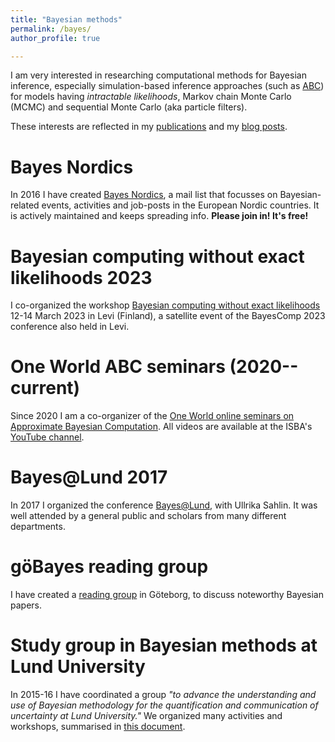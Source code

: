 ```yaml
---
title: "Bayesian methods"
permalink: /bayes/
author_profile: true

---
```


I am very interested in researching computational methods for Bayesian inference, especially 
simulation-based inference approaches (such as [ABC](/research)) for models having _intractable likelihoods_, Markov chain Monte Carlo (MCMC) and sequential Monte Carlo (aka particle filters). 

These interests are reflected in my [publications](/publications) and my [blog posts](https://umbertopicchini.wordpress.com/).

Bayes Nordics
======
In 2016 I have created [Bayes Nordics](https://sites.google.com/site/bayesnordics/), a mail list that focusses on 
Bayesian-related events, activities and job-posts in the European Nordic countries. It is actively maintained and keeps spreading info. 
**Please join in! It's free!**

Bayesian computing without exact likelihoods 2023
=====
I co-organized the workshop [Bayesian computing without exact likelihoods](https://bayescomp-isba.github.io/SatelliteNoLikelihoods.html) 12-14 March 2023 in Levi (Finland), a satellite event of the BayesComp 2023 conference also held in Levi.

One World ABC seminars (2020--current)
=====
Since 2020 I am a co-organizer of the [One World online seminars on Approximate Bayesian Computation](https://warwick.ac.uk/fac/sci/statistics/news/upcoming-seminars/abcworldseminar).  All videos are available at the ISBA's [YouTube channel](https://www.youtube.com/channel/UCcUPLIjKrJC_qwqWhDamlIw).

Bayes@Lund 2017 
======
In 2017 I organized the conference [Bayes@Lund](https://www.maths.lu.se/bayeslund2017/), with Ullrika Sahlin. It was well attended by a general public and scholars from many different departments. 

göBayes reading group
======
I have created a [reading group](https://www.chalmers.se/en/departments/math/research/seminar-series/Bayesian-Reading-Group/) in Göteborg, to discuss noteworthy Bayesian papers.

Study group in Bayesian methods at Lund University
======
In 2015-16 I have coordinated a group _"to advance the understanding and use of Bayesian methodology for the quantification and communication 
  of uncertainty at Lund University."_
We organized many activities and workshops, summarised in [this document](https://lucris.lub.lu.se/ws/portalfiles/portal/12160328/final_report.pdf).
